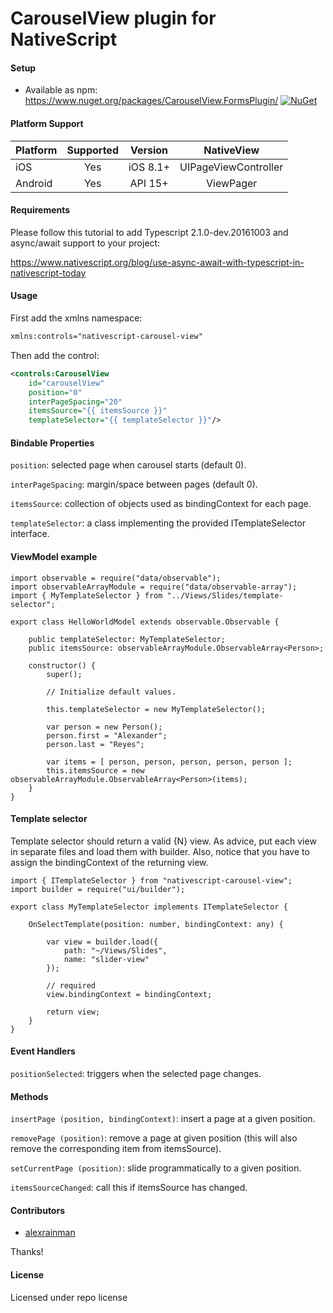 # CarouselView plugin for NativeScript

#### Setup
* Available as npm: https://www.nuget.org/packages/CarouselView.FormsPlugin/ [![NuGet](https://img.shields.io/nuget/v/CarouselView.FormsPlugin.svg?label=NuGet)](https://www.nuget.org/packages/CarouselView.FormsPlugin/)

#### Platform Support

|Platform|Supported|Version|NativeView|
| ------------------- | :-----------: | :-----------: | :------------------: |
|iOS|Yes|iOS 8.1+|UIPageViewController|
|Android|Yes|API 15+|ViewPager|

#### Requirements

Please follow this tutorial to add Typescript 2.1.0-dev.20161003 and async/await support to your project:

https://www.nativescript.org/blog/use-async-await-with-typescript-in-nativescript-today

#### Usage

First add the xmlns namespace:

```xml
xmlns:controls="nativescript-carousel-view"
```

Then add the control:

```xml
<controls:CarouselView
    id="carouselView"
    position="0"
    interPageSpacing="20"
    itemsSource="{{ itemsSource }}"
    templateSelector="{{ templateSelector }}"/>
```

#### Bindable Properties

```position```: selected page when carousel starts (default 0).

```interPageSpacing```: margin/space between pages (default 0).

```itemsSource```: collection of objects used as bindingContext for each page.

```templateSelector```: a class implementing the provided ITemplateSelector interface.

#### ViewModel example

```
import observable = require("data/observable");
import observableArrayModule = require("data/observable-array");
import { MyTemplateSelector } from "../Views/Slides/template-selector";

export class HelloWorldModel extends observable.Observable {

    public templateSelector: MyTemplateSelector;
    public itemsSource: observableArrayModule.ObservableArray<Person>;

    constructor() {
        super();

        // Initialize default values.

        this.templateSelector = new MyTemplateSelector();

        var person = new Person();
        person.first = "Alexander";
        person.last = "Reyes";

        var items = [ person, person, person, person, person ];
        this.itemsSource = new observableArrayModule.ObservableArray<Person>(items);
    }
}
```

#### Template selector

Template selector should return a valid {N} view. As advice, put each view in separate files and load them with builder. Also, notice that you have to assign the bindingContext of the returning view.

```
import { ITemplateSelector } from "nativescript-carousel-view";
import builder = require("ui/builder");

export class MyTemplateSelector implements ITemplateSelector {
    
    OnSelectTemplate(position: number, bindingContext: any) {

        var view = builder.load({
            path: "~/Views/Slides",
            name: "slider-view"
        });

        // required
        view.bindingContext = bindingContext;

        return view;
    }
}
```

#### Event Handlers

```positionSelected```: triggers when the selected page changes.

#### Methods

```insertPage (position, bindingContext)```: insert a page at a given position.

```removePage (position)```: remove a page at given position (this will also remove the corresponding item from itemsSource).

```setCurrentPage (position)```: slide programmatically to a given position.

```itemsSourceChanged```: call this if itemsSource has changed.

#### Contributors
* [alexrainman](https://github.com/alexrainman)

Thanks!

#### License
Licensed under repo license
